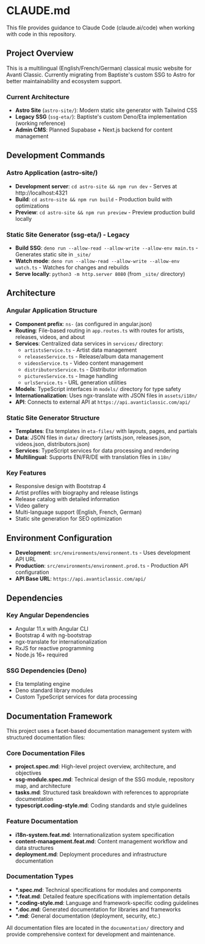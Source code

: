 # CLAUDE.md

This file provides guidance to Claude Code (claude.ai/code) when working with code in this repository.

## Project Overview

This is a multilingual (English/French/German) classical music website for Avanti Classic. Currently migrating from Baptiste's custom SSG to Astro for better maintainability and ecosystem support.

### Current Architecture
- **Astro Site** (`astro-site/`): Modern static site generator with Tailwind CSS
- **Legacy SSG** (`ssg-eta/`): Baptiste's custom Deno/Eta implementation (working reference)
- **Admin CMS**: Planned Supabase + Next.js backend for content management

## Development Commands

### Astro Application (astro-site/)
- **Development server**: `cd astro-site && npm run dev` - Serves at http://localhost:4321
- **Build**: `cd astro-site && npm run build` - Production build with optimizations
- **Preview**: `cd astro-site && npm run preview` - Preview production build locally

### Static Site Generator (ssg-eta/) - Legacy
- **Build SSG**: `deno run --allow-read --allow-write --allow-env main.ts` - Generates static site in `_site/`
- **Watch mode**: `deno run --allow-read --allow-write --allow-env watch.ts` - Watches for changes and rebuilds
- **Serve locally**: `python3 -m http.server 8080` (from `_site/` directory)

## Architecture

### Angular Application Structure
- **Component prefix**: `ns-` (as configured in angular.json)
- **Routing**: File-based routing in `app.routes.ts` with routes for artists, releases, videos, and about
- **Services**: Centralized data services in `services/` directory:
  - `artistsService.ts` - Artist data management
  - `releasesService.ts` - Release/album data management  
  - `videosService.ts` - Video content management
  - `distributorsService.ts` - Distributor information
  - `picturesService.ts` - Image handling
  - `urlsService.ts` - URL generation utilities
- **Models**: TypeScript interfaces in `models/` directory for type safety
- **Internationalization**: Uses ngx-translate with JSON files in `assets/i18n/`
- **API**: Connects to external API at `https://api.avanticlassic.com/api/`

### Static Site Generator Structure  
- **Templates**: Eta templates in `eta-files/` with layouts, pages, and partials
- **Data**: JSON files in `data/` directory (artists.json, releases.json, videos.json, distributors.json)
- **Services**: TypeScript services for data processing and rendering
- **Multilingual**: Supports EN/FR/DE with translation files in `i18n/`

### Key Features
- Responsive design with Bootstrap 4
- Artist profiles with biography and release listings
- Release catalog with detailed information
- Video gallery
- Multi-language support (English, French, German)
- Static site generation for SEO optimization

## Environment Configuration

- **Development**: `src/environments/environment.ts` - Uses development API URL
- **Production**: `src/environments/environment.prod.ts` - Production API configuration
- **API Base URL**: `https://api.avanticlassic.com/api/`

## Dependencies

### Key Angular Dependencies
- Angular 11.x with Angular CLI
- Bootstrap 4 with ng-bootstrap
- ngx-translate for internationalization
- RxJS for reactive programming
- Node.js 16+ required

### SSG Dependencies (Deno)
- Eta templating engine
- Deno standard library modules
- Custom TypeScript services for data processing

## Documentation Framework

This project uses a facet-based documentation management system with structured documentation files:

### Core Documentation Files
- **project.spec.md**: High-level project overview, architecture, and objectives
- **ssg-module.spec.md**: Technical design of the SSG module, repository map, and architecture
- **tasks.md**: Structured task breakdown with references to appropriate documentation
- **typescript.coding-style.md**: Coding standards and style guidelines

### Feature Documentation
- **i18n-system.feat.md**: Internationalization system specification
- **content-management.feat.md**: Content management workflow and data structures
- **deployment.md**: Deployment procedures and infrastructure documentation

### Documentation Types
- **\*.spec.md**: Technical specifications for modules and components
- **\*.feat.md**: Detailed feature specifications with implementation details
- **\*.coding-style.md**: Language and framework-specific coding guidelines
- **\*.doc.md**: Generated documentation for libraries and frameworks
- **\*.md**: General documentation (deployment, security, etc.)

All documentation files are located in the `documentation/` directory and provide comprehensive context for development and maintenance.